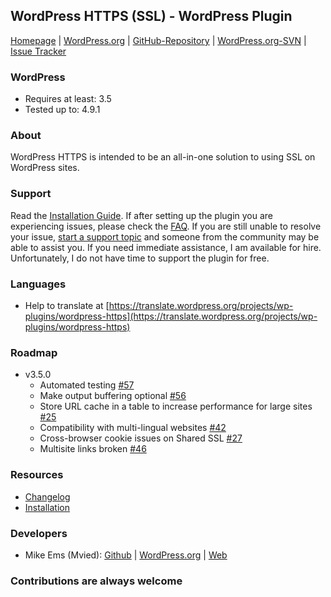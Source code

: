 ## WordPress HTTPS (SSL) - WordPress Plugin

[Homepage](http://mvied.com/projects/wordpress-https/) | 
[WordPress.org](https://wordpress.org/extend/plugins/wordpress-https/) | 
[GitHub-Repository](https://github.com/Mvied/wordpress-https) | 
[WordPress.org-SVN](http://plugins.trac.wordpress.org/browser/wordpress-https/) | 
[Issue Tracker](https://github.com/Mvied/wordpress-https/issues)

### WordPress
* Requires at least: 3.5
* Tested up to: 4.9.1

### About
WordPress HTTPS is intended to be an all-in-one solution to using SSL on WordPress sites.

### Support
Read the <a href="http://wordpress.org/extend/plugins/wordpress-https/installation/">Installation Guide</a>. If after setting up the plugin you are experiencing issues, please check the <a href="http://wordpress.org/extend/plugins/wordpress-https/faq/">FAQ</a>.
If you are still unable to resolve your issue, <a href="http://wordpress.org/support/plugin/wordpress-https">start a support topic</a> and someone from the community may be able to assist you. If you need immediate assistance, I am available for hire. Unfortunately, I do not have time to support the plugin for free.

### Languages
* Help to translate at [https://translate.wordpress.org/projects/wp-plugins/wordpress-https](https://translate.wordpress.org/projects/wp-plugins/wordpress-https)

### Roadmap
* v3.5.0
   * Automated testing [#57](https://github.com/mvied/wordpress-https/issues/57)
   * Make output buffering optional [#56](https://github.com/mvied/wordpress-https/issues/56)
   * Store URL cache in a table to increase performance for large sites [#25](https://github.com/mvied/wordpress-https/issues/25)
   * Compatibility with multi-lingual websites [#42](https://github.com/mvied/wordpress-https/issues/42)
   * Cross-browser cookie issues on Shared SSL [#27](https://github.com/mvied/wordpress-https/issues/27)
   * Multisite links broken [#46](https://github.com/mvied/wordpress-https/issues/46)

### Resources
* [Changelog](https://wordpress.org/extend/plugins/wordpress-https/changelog/)
* [Installation](https://wordpress.org/extend/plugins/wordpress-https/installation/)

### Developers
* Mike Ems (Mvied): [Github](https://github.com/Mvied) | [WordPress.org](https://profiles.wordpress.org/Mvied) | [Web](http://mvied.com/)

### Contributions are always welcome